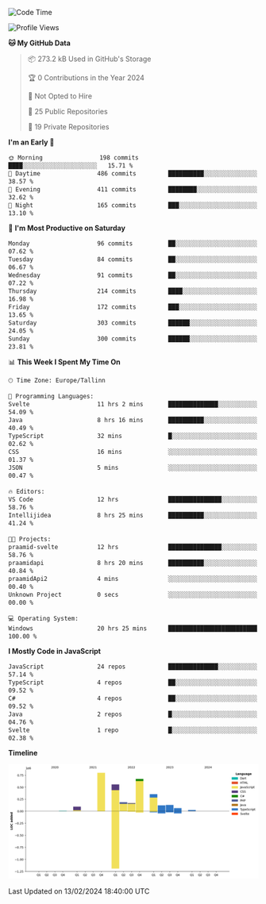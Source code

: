 <!--START_SECTION:waka-->
![Code Time](http://img.shields.io/badge/Code%20Time-640%20hrs%2045%20mins-blue)

![Profile Views](http://img.shields.io/badge/Profile%20Views-0-blue)

**🐱 My GitHub Data** 

> 📦 273.2 kB Used in GitHub's Storage 
 > 
> 🏆 0 Contributions in the Year 2024
 > 
> 🚫 Not Opted to Hire
 > 
> 📜 25 Public Repositories 
 > 
> 🔑 19 Private Repositories 
 > 
**I'm an Early 🐤** 

```text
🌞 Morning                198 commits         ████░░░░░░░░░░░░░░░░░░░░░   15.71 % 
🌆 Daytime                486 commits         ██████████░░░░░░░░░░░░░░░   38.57 % 
🌃 Evening                411 commits         ████████░░░░░░░░░░░░░░░░░   32.62 % 
🌙 Night                  165 commits         ███░░░░░░░░░░░░░░░░░░░░░░   13.10 % 
```
📅 **I'm Most Productive on Saturday** 

```text
Monday                   96 commits          ██░░░░░░░░░░░░░░░░░░░░░░░   07.62 % 
Tuesday                  84 commits          ██░░░░░░░░░░░░░░░░░░░░░░░   06.67 % 
Wednesday                91 commits          ██░░░░░░░░░░░░░░░░░░░░░░░   07.22 % 
Thursday                 214 commits         ████░░░░░░░░░░░░░░░░░░░░░   16.98 % 
Friday                   172 commits         ███░░░░░░░░░░░░░░░░░░░░░░   13.65 % 
Saturday                 303 commits         ██████░░░░░░░░░░░░░░░░░░░   24.05 % 
Sunday                   300 commits         ██████░░░░░░░░░░░░░░░░░░░   23.81 % 
```


📊 **This Week I Spent My Time On** 

```text
🕑︎ Time Zone: Europe/Tallinn

💬 Programming Languages: 
Svelte                   11 hrs 2 mins       ██████████████░░░░░░░░░░░   54.09 % 
Java                     8 hrs 16 mins       ██████████░░░░░░░░░░░░░░░   40.49 % 
TypeScript               32 mins             █░░░░░░░░░░░░░░░░░░░░░░░░   02.62 % 
CSS                      16 mins             ░░░░░░░░░░░░░░░░░░░░░░░░░   01.37 % 
JSON                     5 mins              ░░░░░░░░░░░░░░░░░░░░░░░░░   00.47 % 

🔥 Editors: 
VS Code                  12 hrs              ███████████████░░░░░░░░░░   58.76 % 
Intellijidea             8 hrs 25 mins       ██████████░░░░░░░░░░░░░░░   41.24 % 

🐱‍💻 Projects: 
praamid-svelte           12 hrs              ███████████████░░░░░░░░░░   58.76 % 
praamidapi               8 hrs 20 mins       ██████████░░░░░░░░░░░░░░░   40.84 % 
praamidApi2              4 mins              ░░░░░░░░░░░░░░░░░░░░░░░░░   00.40 % 
Unknown Project          0 secs              ░░░░░░░░░░░░░░░░░░░░░░░░░   00.00 % 

💻 Operating System: 
Windows                  20 hrs 25 mins      █████████████████████████   100.00 % 
```

**I Mostly Code in JavaScript** 

```text
JavaScript               24 repos            ██████████████░░░░░░░░░░░   57.14 % 
TypeScript               4 repos             ██░░░░░░░░░░░░░░░░░░░░░░░   09.52 % 
C#                       4 repos             ██░░░░░░░░░░░░░░░░░░░░░░░   09.52 % 
Java                     2 repos             █░░░░░░░░░░░░░░░░░░░░░░░░   04.76 % 
Svelte                   1 repo              █░░░░░░░░░░░░░░░░░░░░░░░░   02.38 % 
```



**Timeline**

![Lines of Code chart](https://raw.githubusercontent.com/Piilu/Piilu/main/assets/bar_graph.png)


 Last Updated on 13/02/2024 18:40:00 UTC
<!--END_SECTION:waka-->